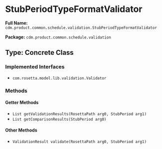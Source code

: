 # StubPeriodTypeFormatValidator

**Full Name:** `cdm.product.common.schedule.validation.StubPeriodTypeFormatValidator`

**Package:** `cdm.product.common.schedule.validation`

## Type: Concrete Class

### Implemented Interfaces

- `com.rosetta.model.lib.validation.Validator`

### Methods

#### Getter Methods

- `List getValidationResults(RosettaPath arg0, StubPeriod arg1)`
- `List getComparisonResults(StubPeriod arg0)`

#### Other Methods

- `ValidationResult validate(RosettaPath arg0, StubPeriod arg1)`

